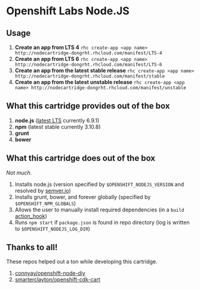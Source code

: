 # Openshift Labs Node.JS

## Usage

1. **Create an app from LTS 4** `rhc create-app <app name> http://nodecartridge-dongrht.rhcloud.com/manifest/LTS-4`
1. **Create an app from LTS 6** `rhc create-app <app name> http://nodecartridge-dongrht.rhcloud.com/manifest/LTS-6`
2. **Create an app from the latest stable release** `rhc create-app <app name> http://nodecartridge-dongrht.rhcloud.com/manifest/stable`
3. **Create an app from the latest unstable release** `rhc create-app <app name> http://nodecartridge-dongrht.rhcloud.com/manifest/unstable`

What this cartridge provides out of the box
---
1. **node.js** ([latest LTS](https://semver.io/node/resolve/6) currently 6.9.1)
2. **npm** (latest stable currently 3.10.8)
3. **grunt**
4. **bower**

What this cartridge does out of the box
---
*Not much.*

1. Installs node.js (version specified by `$OPENSHIFT_NODEJS_VERSION` and resolved by [semver.io](https://semver.io))
2. Installs grunt, bower, and forever globally (specified by `$OPENSHIFT_NPM_GLOBALS`)
3. Allows the user to manually install required dependencies (in a `build` [action_hook](http://openshift.github.io/documentation/oo_user_guide.html#action-hooks))
4. Runs `npm start` if `package.json` is found in repo directory (log is written to `$OPENSHIFT_NODEJS_LOG_DIR`)

Thanks to all!
---
These repos helped out a ton while developing this cartridge.

1. [connyay/openshift-node-diy](https://github.com/connyay/openshift-node-diy)
2. [smarterclayton/openshift-cdk-cart](https://github.com/smarterclayton/openshift-cdk-cart)
